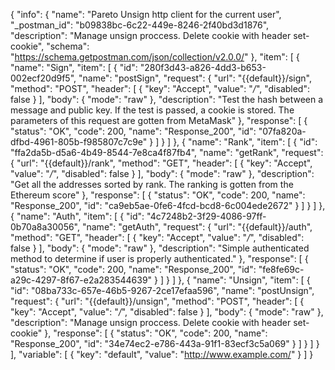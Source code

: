 {
  "info": {
    "name": "Pareto Unsign http client for the current user",
    "_postman_id": "b09838bc-6c22-449e-8246-2f40bd3d1876",
    "description": "Manage unsign proccess. Delete cookie with header set-cookie",
    "schema": "https://schema.getpostman.com/json/collection/v2.0.0/"
  },
  "item": [
    {
      "name": "Sign",
      "item": [
        {
          "id": "280f3d43-a826-4dd3-b653-002ecf20d9f5",
          "name": "postSign",
          "request": {
            "url": "{{default}}/sign",
            "method": "POST",
            "header": [
              {
                "key": "Accept",
                "value": "*/*",
                "disabled": false
              }
            ],
            "body": {
              "mode": "raw"
            },
            "description": "Test the hash between a message and public key. If the test is passed, a cookie is stored. The parameters of this request are gotten from MetaMask"
          },
          "response": [
            {
              "status": "OK",
              "code": 200,
              "name": "Response_200",
              "id": "07fa820a-dfbd-4961-805b-f985807c7c9e"
            }
          ]
        }
      ]
    },
    {
      "name": "Rank",
      "item": [
        {
          "id": "ffa2da5b-d5a6-4b49-8544-7e8ca4f87fb4",
          "name": "getRank",
          "request": {
            "url": "{{default}}/rank",
            "method": "GET",
            "header": [
              {
                "key": "Accept",
                "value": "*/*",
                "disabled": false
              }
            ],
            "body": {
              "mode": "raw"
            },
            "description": "Get all the addresses sorted by rank. The ranking is gotten from the Ethereum score"
          },
          "response": [
            {
              "status": "OK",
              "code": 200,
              "name": "Response_200",
              "id": "ca9eb5ae-0fe6-4fcd-bcd8-6c004ede2672"
            }
          ]
        }
      ]
    },
    {
      "name": "Auth",
      "item": [
        {
          "id": "4c7248b2-3f29-4086-97ff-0b70a8a30056",
          "name": "getAuth",
          "request": {
            "url": "{{default}}/auth",
            "method": "GET",
            "header": [
              {
                "key": "Accept",
                "value": "*/*",
                "disabled": false
              }
            ],
            "body": {
              "mode": "raw"
            },
            "description": "Simple authenticated method to determine if user is properly authenticated."
          },
          "response": [
            {
              "status": "OK",
              "code": 200,
              "name": "Response_200",
              "id": "fe8fe69c-a29c-4297-8f67-e2a283544639"
            }
          ]
        }
      ]
    },
    {
      "name": "Unsign",
      "item": [
        {
          "id": "08ba733c-657e-46b5-9267-2ce17efaa596",
          "name": "postUnsign",
          "request": {
            "url": "{{default}}/unsign",
            "method": "POST",
            "header": [
              {
                "key": "Accept",
                "value": "*/*",
                "disabled": false
              }
            ],
            "body": {
              "mode": "raw"
            },
            "description": "Manage unsign proccess. Delete cookie with header set-cookie"
          },
          "response": [
            {
              "status": "OK",
              "code": 200,
              "name": "Response_200",
              "id": "34e74ec2-e786-443a-91f1-83ecf3c5a069"
            }
          ]
        }
      ]
    }
  ],
  "variable": [
    {
      "key": "default",
      "value": "http://www.example.com/"
    }
  ]
}
